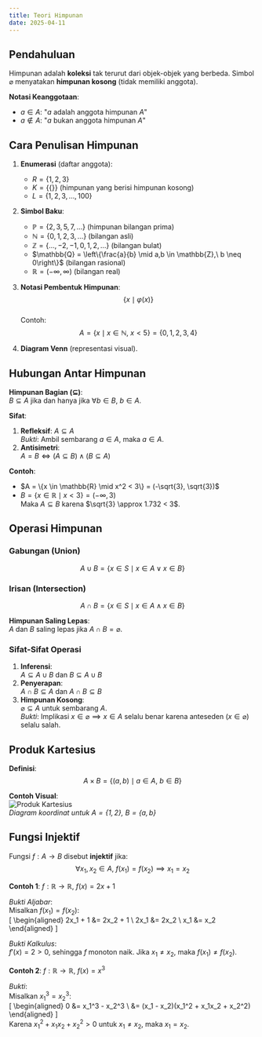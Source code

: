 ```yaml
---
title: Teori Himpunan
date: 2025-04-11
---
```


## Pendahuluan

Himpunan adalah **koleksi** tak terurut dari objek-objek yang berbeda. Simbol $\varnothing$ menyatakan **himpunan kosong** (tidak memiliki anggota).

**Notasi Keanggotaan**:
- $a \in A$: "$a$ adalah anggota himpunan $A$"
- $a \notin A$: "$a$ bukan anggota himpunan $A$"

## Cara Penulisan Himpunan

1. **Enumerasi** (daftar anggota):  
   - $R = \{1, 2, 3\}$  
   - $K = \{\{\}\}$ (himpunan yang berisi himpunan kosong)  
   - $L = \{1, 2, 3, \dots, 100\}$

2. **Simbol Baku**:  
   - $\mathbb{P} = \{2, 3, 5, 7, \dots\}$ (himpunan bilangan prima)  
   - $\mathbb{N} = \{0, 1, 2, 3, \dots\}$ (bilangan asli)  
   - $\mathbb{Z} = \{\dots, -2, -1, 0, 1, 2, \dots\}$ (bilangan bulat)  
   - $\mathbb{Q} = \left\{\frac{a}{b} \mid a,b \in \mathbb{Z},\ b \neq 0\right\}$ (bilangan rasional)  
   - $\mathbb{R} = (-\infty, \infty)$ (bilangan real)

3. **Notasi Pembentuk Himpunan**:  
   $$\{x \mid \varphi(x)\}$$  
   Contoh:  
   $$A = \{x \mid x \in \mathbb{N},\ x < 5\} = \{0, 1, 2, 3, 4\}$$

4. **Diagram Venn** (representasi visual).

## Hubungan Antar Himpunan

**Himpunan Bagian ($\subseteq$)**:  
$B \subseteq A$ jika dan hanya jika $\forall b \in B,\ b \in A$.

**Sifat**:
1. **Refleksif**: $A \subseteq A$  
   *Bukti*: Ambil sembarang $a \in A$, maka $a \in A$.
2. **Antisimetri**:  
   $A = B \iff (A \subseteq B) \land (B \subseteq A)$

**Contoh**:
- $A = \{x \in \mathbb{R} \mid x^2 < 3\} = (-\sqrt{3}, \sqrt{3})$  
- $B = \{x \in \mathbb{R} \mid x < 3\} = (-\infty, 3)$  
Maka $A \subseteq B$ karena $\sqrt{3} \approx 1.732 < 3$.

## Operasi Himpunan

### Gabungan (Union)
$$A \cup B = \{x \in S \mid x \in A \lor x \in B\}$$

### Irisan (Intersection)
$$A \cap B = \{x \in S \mid x \in A \land x \in B\}$$

**Himpunan Saling Lepas**:  
$A$ dan $B$ saling lepas jika $A \cap B = \varnothing$.

### Sifat-Sifat Operasi
1. **Inferensi**:  
   $A \subseteq A \cup B$ dan $B \subseteq A \cup B$
2. **Penyerapan**:  
   $A \cap B \subseteq A$ dan $A \cap B \subseteq B$
3. **Himpunan Kosong**:  
   $\varnothing \subseteq A$ untuk sembarang $A$.  
   *Bukti*: Implikasi $x \in \varnothing \implies x \in A$ selalu benar karena anteseden ($x \in \varnothing$) selalu salah.

## Produk Kartesius

**Definisi**:  
$$A \times B = \{(a, b) \mid a \in A,\ b \in B\}$$

**Contoh Visual**:  
![Produk Kartesius](/images/produk-kartesius.svg)  
*Diagram koordinat untuk $A = \{1, 2\},\ B = \{a, b\}$*

## Fungsi Injektif

Fungsi $f: A \to B$ disebut **injektif** jika:  
$$\forall x_1, x_2 \in A,\ f(x_1) = f(x_2) \implies x_1 = x_2$$

**Contoh 1**: $f: \mathbb{R} \to \mathbb{R},\ f(x) = 2x + 1$

*Bukti Aljabar*:  
Misalkan $f(x_1) = f(x_2)$:  
\[
\begin{aligned}
2x_1 + 1 &= 2x_2 + 1 \\
2x_1 &= 2x_2 \\
x_1 &= x_2
\end{aligned}
\]

*Bukti Kalkulus*:  
$f'(x) = 2 > 0$, sehingga $f$ monoton naik. Jika $x_1 \neq x_2$, maka $f(x_1) \neq f(x_2)$.

**Contoh 2**: $f: \mathbb{R} \to \mathbb{R},\ f(x) = x^3$

*Bukti*:  
Misalkan $x_1^3 = x_2^3$:  
\[
\begin{aligned}
0 &= x_1^3 - x_2^3 \\
&= (x_1 - x_2)(x_1^2 + x_1x_2 + x_2^2)
\end{aligned}
\]  
Karena $x_1^2 + x_1x_2 + x_2^2 > 0$ untuk $x_1 \neq x_2$, maka $x_1 = x_2$.
